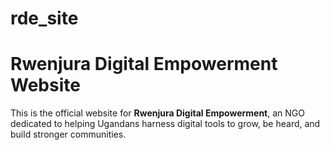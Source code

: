 # rde_site

# Rwenjura Digital Empowerment Website

This is the official website for **Rwenjura Digital Empowerment**, an NGO dedicated to helping Ugandans harness digital tools to grow, be heard, and build stronger communities.